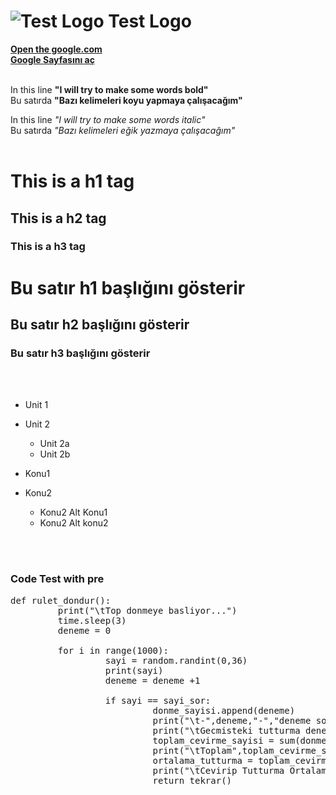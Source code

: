 # ![Test Logo](http://i.imgur.com/jSTFbtN.jpg) Test Logo

[**Open the google.com**](http://www.google.com)<br>
[**Google Sayfasını aç**](http://www.google.com)
<br>
<br>

In this line **"I will try to make some words bold"**<br>
Bu satırda **"Bazı kelimeleri koyu yapmaya çalışacağım"**

In this line *"I will try to make some words italic"*<br>
Bu satırda *"Bazı kelimeleri eğik yazmaya çalışacağım"*
<br>
<br>

# This is a h1 tag
## This is a h2 tag
### This is a h3 tag


# Bu satır h1 başlığını gösterir
## Bu satır h2 başlığını gösterir
### Bu satır h3 başlığını gösterir
<br>
<br>


* Unit 1
* Unit 2
  * Unit 2a
  * Unit 2b

* Konu1
* Konu2
  * Konu2 Alt Konu1
  * Konu2 Alt konu2
<br>
<br>

### Code Test with pre

<pre>
def rulet_dondur():
         print("\tTop donmeye basliyor...")
         time.sleep(3)
         deneme = 0

         for i in range(1000):
                  sayi = random.randint(0,36)
                  print(sayi)
                  deneme = deneme +1

                  if sayi == sayi_sor:
                           donme_sayisi.append(deneme)
                           print("\t-",deneme,"-","deneme sonunda girmis oldugunuz",sayi_sor,"rakamini tuturdunuz")
                           print("\tGecmisteki tutturma denemeleri",donme_sayisi,)
                           toplam_cevirme_sayisi = sum(donme_sayisi)
                           print("\tToplam",toplam_cevirme_sayisi,"defa cevirdiniz.")
                           ortalama_tutturma = toplam_cevirme_sayisi / len(donme_sayisi)
                           print("\tCevirip Tutturma Ortalamasi:",ortalama_tutturma)
                           return tekrar()

<!--Comment Area Test Entry from Atom thought GitHubDesktop -->
<!--Atom editörü kullanalarak GitHubDesktop üzerinden yorum alanına giriş yapılması-->
